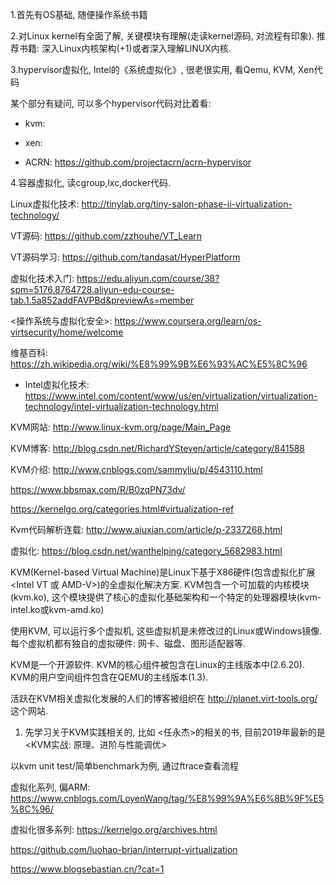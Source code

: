 1.首先有OS基础, 随便操作系统书籍

2.对Linux kernel有全面了解, 关键模块有理解(走读kernel源码, 对流程有印象). 推荐书籍: 深入Linux内核架构(+1)或者深入理解LINUX内核. 

3.hypervisor虚拟化, Intel的《系统虚拟化》, 很老很实用, 看Qemu, KVM, Xen代码

某个部分有疑问, 可以多个hypervisor代码对比着看:

* kvm: 

* xen: 

* ACRN: https://github.com/projectacrn/acrn-hypervisor

4.容器虚拟化, 读cgroup,lxc,docker代码. 

Linux虚拟化技术: http://tinylab.org/tiny-salon-phase-ii-virtualization-technology/

VT源码: https://github.com/zzhouhe/VT_Learn

VT源码学习: https://github.com/tandasat/HyperPlatform

虚拟化技术入门: https://edu.aliyun.com/course/38?spm=5176.8764728.aliyun-edu-course-tab.1.5a852addFAVPBd&previewAs=member

<操作系统与虚拟化安全>: https://www.coursera.org/learn/os-virtsecurity/home/welcome

维基百科: https://zh.wikipedia.org/wiki/%E8%99%9B%E6%93%AC%E5%8C%96

- Intel虚拟化技术: https://www.intel.com/content/www/us/en/virtualization/virtualization-technology/intel-virtualization-technology.html


KVM网站: http://www.linux-kvm.org/page/Main_Page

KVM博客: http://blog.csdn.net/RichardYSteven/article/category/841588


KVM介绍: http://www.cnblogs.com/sammyliu/p/4543110.html

https://www.bbsmax.com/R/B0zqPN73dv/


https://kernelgo.org/categories.html#virtualization-ref


Kvm代码解析连载: http://www.aiuxian.com/article/p-2337268.html

虚拟化: https://blog.csdn.net/wanthelping/category_5682983.html

KVM(Kernel-based Virtual Machine)是Linux下基于X86硬件(包含虚拟化扩展<Intel VT 或 AMD-V>)的全虚拟化解决方案. KVM包含一个可加载的内核模块(kvm.ko), 这个模块提供了核心的虚拟化基础架构和一个特定的处理器模块(kvm-intel.ko或kvm-amd.ko)

使用KVM, 可以运行多个虚拟机, 这些虚拟机是未修改过的Linux或Windows镜像. 每个虚拟机都有独自的虚拟硬件: 网卡、磁盘、图形适配器等. 

KVM是一个开源软件. KVM的核心组件被包含在Linux的主线版本中(2.6.20). KVM的用户空间组件包含在QEMU的主线版本(1.3). 

活跃在KVM相关虚拟化发展的人们的博客被组织在 http://planet.virt-tools.org/ 这个网站. 

1. 先学习关于KVM实践相关的, 比如 <任永杰>的相关的书, 目前2019年最新的是<KVM实战: 原理、进阶与性能调优>



以kvm unit test/简单benchmark为例, 通过ftrace查看流程

虚拟化系列, 偏ARM: https://www.cnblogs.com/LoyenWang/tag/%E8%99%9A%E6%8B%9F%E5%8C%96/

虚拟化很多系列: https://kernelgo.org/archives.html

https://github.com/luohao-brian/interrupt-virtualization

https://www.blogsebastian.cn/?cat=1